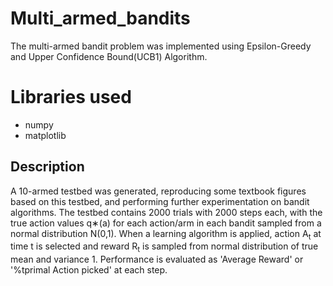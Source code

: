 # Multi_armed_bandits

The multi-armed bandit problem was implemented using Epsilon-Greedy and Upper Confidence Bound(UCB1) Algorithm.

# Libraries used
- numpy
- matplotlib

## Description
A 10-armed testbed was generated, reproducing some textbook figures based on this testbed, and performing further experimentation on bandit algorithms. The testbed contains 2000 trials with 2000 steps each, with the true action values q∗(a) for each action/arm in each bandit sampled from a normal distribution N(0,1). When a learning algorithm is applied, action A<sub>t</sub> at time t is selected and reward R<sub>t</sub> is sampled from normal distribution of true mean and variance 1. Performance is evaluated as 'Average Reward' or '%tprimal Action picked' at each step.



 
